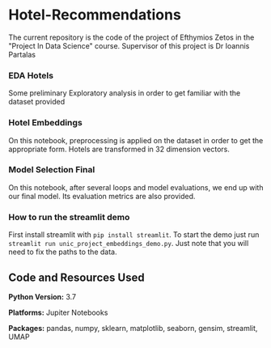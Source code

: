 # Hotel-Recommendations
The current repository is the code of the project of Efthymios Zetos in the "Project In Data Science" course. Supervisor of this project is Dr Ioannis Partalas
### EDA Hotels
Some preliminary Exploratory analysis in order to get familiar with the dataset provided
### Hotel Embeddings
On this notebook, preprocessing is applied on the dataset in order to get the appropriate form. Hotels are transformed in 32 dimension vectors.
### Model Selection Final
On this notebook, after several loops and model evaluations, we end up with our final model. Its evaluation metrics are also provided.
### How to run the streamlit demo
First install streamlit with `pip install streamlit`. To start the demo just run `streamlit run unic_project_embeddings_demo.py`. Just note that you will need to fix the paths to the data.
## Code and Resources Used 

**Python Version:** 3.7  
 
**Platforms:** Jupiter Notebooks

**Packages:** pandas, numpy, sklearn, matplotlib, seaborn, gensim, streamlit, UMAP
